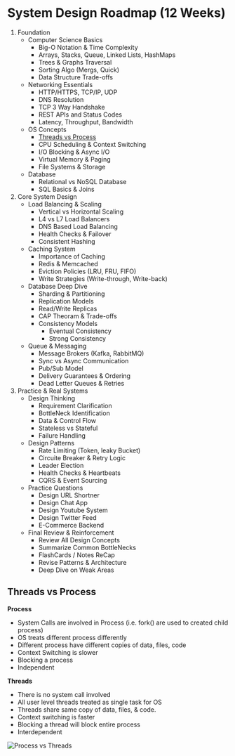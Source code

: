 # System Design Roadmap (12 Weeks)

1. Foundation
    - Computer Science Basics
        - Big-O Notation & Time Complexity
        - Arrays, Stacks, Queue, Linked Lists, HashMaps
        - Trees & Graphs Traversal
        - Sorting Algo (Mergs, Quick)
        - Data Structure Trade-offs
    - Networking Essentials
        - HTTP/HTTPS, TCP/IP, UDP
        - DNS Resolution
        - TCP 3 Way Handshake
        - REST APIs and Status Codes
        - Latency, Throughput, Bandwidth
    - OS Concepts
        - [Threads vs Process](#threads-vs-process)
        - CPU Scheduling & Context Switching
        - I/O Blocking & Async I/O
        - Virtual Memory & Paging
        - File Systems & Storage
    - Database
        - Relational vs NoSQL Database
        - SQL Basics & Joins
2. Core System Design
    - Load Balancing & Scaling
        - Vertical vs Horizontal Scaling
        - L4 vs L7 Load Balancers
        - DNS Based Load Balancing
        - Health Checks & Failover
        - Consistent Hashing
    - Caching System
        - Importance of Caching
        - Redis & Memcached
        - Eviction Policies (LRU, FRU, FIFO)
        - Write Strategies (Write-through, Write-back)
    - Database Deep Dive
        - Sharding & Partitioning
        - Replication Models
        - Read/Write Replicas
        - CAP Theoram & Trade-offs
        - Consistency Models
            - Eventual Consistency
            - Strong Consistency
    - Queue & Messaging
        - Message Brokers (Kafka, RabbitMQ)
        - Sync vs Async Communication
        - Pub/Sub Model
        - Delivery Guarantees & Ordering
        - Dead Letter Queues & Retries
3. Practice & Real Systems
    - Design Thinking
        - Requirement Clarification
        - BottleNeck Identification
        - Data & Control Flow
        - Stateless vs Stateful
        - Failure Handling
    - Design Patterns
        - Rate Limiting (Token, leaky Bucket)
        - Circuite Breaker & Retry Logic
        - Leader Election
        - Health Checks & Heartbeats
        - CQRS & Event Sourcing
    - Practice Questions
        - Design URL Shortner
        - Design Chat App
        - Design Youtube System
        - Design Twitter Feed
        - E-Commerce Backend
    - Final Review & Reinforcement
        - Review All Design Concepts
        - Summarize Common BottleNecks
        - FlashCards / Notes ReCap
        - Revise Patterns & Architecture
        - Deep Dive on Weak Areas



## Threads vs Process
**Process**
- System Calls are involved in Process (i.e. fork() are used to created child process)
- OS treats different process differently
- Different process have different copies of data, files, code
- Context Switching is slower
- Blocking a process
- Independent

**Threads**
- There is no system call involved
- All user level threads treated as single task for OS
- Threads share same copy of data, files, & code.
- Context switching is faster
- Blocking a thread will block entire process
- Interdependent

![ Process vs Threads](./img/process-threads.png)

